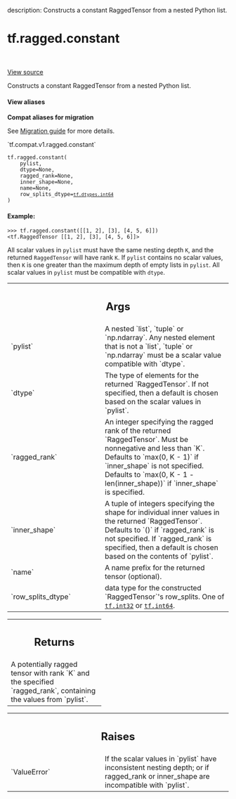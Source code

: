 description: Constructs a constant RaggedTensor from a nested Python list.

<div itemscope itemtype="http://developers.google.com/ReferenceObject">
<meta itemprop="name" content="tf.ragged.constant" />
<meta itemprop="path" content="Stable" />
</div>

# tf.ragged.constant

<!-- Insert buttons and diff -->

<table class="tfo-notebook-buttons tfo-api nocontent" align="left">

</table>

<a target="_blank" class="external" href="/code/stable/tensorflow/python/ops/ragged/ragged_factory_ops.py">View source</a>



Constructs a constant RaggedTensor from a nested Python list.

<section class="expandable">
  <h4 class="showalways">View aliases</h4>
  <p>
<b>Compat aliases for migration</b>
<p>See
<a href="https://www.tensorflow.org/guide/migrate">Migration guide</a> for
more details.</p>
<p>`tf.compat.v1.ragged.constant`</p>
</p>
</section>

<pre class="devsite-click-to-copy prettyprint lang-py tfo-signature-link">
<code>tf.ragged.constant(
    pylist,
    dtype=None,
    ragged_rank=None,
    inner_shape=None,
    name=None,
    row_splits_dtype=<a href="../../tf/dtypes.md#int64"><code>tf.dtypes.int64</code></a>
)
</code></pre>



<!-- Placeholder for "Used in" -->


#### Example:



```
>>> tf.ragged.constant([[1, 2], [3], [4, 5, 6]])
<tf.RaggedTensor [[1, 2], [3], [4, 5, 6]]>
```

All scalar values in `pylist` must have the same nesting depth `K`, and the
returned `RaggedTensor` will have rank `K`.  If `pylist` contains no scalar
values, then `K` is one greater than the maximum depth of empty lists in
`pylist`.  All scalar values in `pylist` must be compatible with `dtype`.

<!-- Tabular view -->
 <table class="responsive fixed orange">
<colgroup><col width="214px"><col></colgroup>
<tr><th colspan="2"><h2 class="add-link">Args</h2></th></tr>

<tr>
<td>
`pylist`
</td>
<td>
A nested `list`, `tuple` or `np.ndarray`.  Any nested element that
is not a `list`, `tuple` or `np.ndarray` must be a scalar value
compatible with `dtype`.
</td>
</tr><tr>
<td>
`dtype`
</td>
<td>
The type of elements for the returned `RaggedTensor`.  If not
specified, then a default is chosen based on the scalar values in
`pylist`.
</td>
</tr><tr>
<td>
`ragged_rank`
</td>
<td>
An integer specifying the ragged rank of the returned
`RaggedTensor`.  Must be nonnegative and less than `K`. Defaults to
`max(0, K - 1)` if `inner_shape` is not specified.  Defaults to
`max(0, K - 1 - len(inner_shape))` if `inner_shape` is specified.
</td>
</tr><tr>
<td>
`inner_shape`
</td>
<td>
A tuple of integers specifying the shape for individual inner
values in the returned `RaggedTensor`.  Defaults to `()` if `ragged_rank`
is not specified.  If `ragged_rank` is specified, then a default is chosen
based on the contents of `pylist`.
</td>
</tr><tr>
<td>
`name`
</td>
<td>
A name prefix for the returned tensor (optional).
</td>
</tr><tr>
<td>
`row_splits_dtype`
</td>
<td>
data type for the constructed `RaggedTensor`'s row_splits.
One of <a href="../../tf.md#int32"><code>tf.int32</code></a> or <a href="../../tf.md#int64"><code>tf.int64</code></a>.
</td>
</tr>
</table>



<!-- Tabular view -->
 <table class="responsive fixed orange">
<colgroup><col width="214px"><col></colgroup>
<tr><th colspan="2"><h2 class="add-link">Returns</h2></th></tr>
<tr class="alt">
<td colspan="2">
A potentially ragged tensor with rank `K` and the specified `ragged_rank`,
containing the values from `pylist`.
</td>
</tr>

</table>



<!-- Tabular view -->
 <table class="responsive fixed orange">
<colgroup><col width="214px"><col></colgroup>
<tr><th colspan="2"><h2 class="add-link">Raises</h2></th></tr>

<tr>
<td>
`ValueError`
</td>
<td>
If the scalar values in `pylist` have inconsistent nesting
depth; or if ragged_rank or inner_shape are incompatible with `pylist`.
</td>
</tr>
</table>


